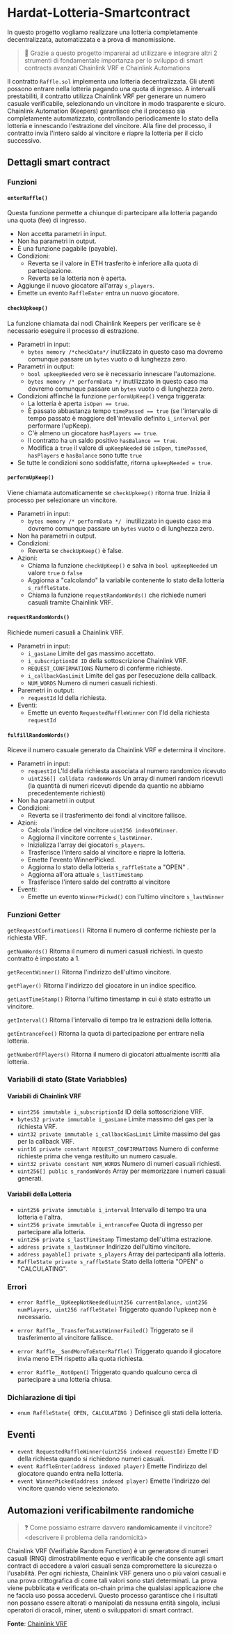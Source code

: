 # Hardat-Lotteria-Smartcontract

In questo progetto vogliamo realizzare una lotteria completamente decentralizzata, automatizzata e a prova di manomissione.

> 🧪 Grazie a questo progetto imparerai ad utilizzare e integrare altri 2 strumenti
> di fondamentale importanza per lo sviluppo di smart contracts avanzati
> Chainlink VRF e Chainlink Automations

Il contratto `Raffle.sol` implementa una lotteria decentralizzata. Gli utenti possono entrare nella lotteria pagando una quota di ingresso. A intervalli prestabiliti, il contratto utilizza Chainlink VRF per generare un numero casuale verificabile, selezionando un vincitore in modo trasparente e sicuro. Chainlink Automation (Keepers) garantisce che il processo sia completamente automatizzato, controllando periodicamente lo stato della lotteria e innescando l'estrazione del vincitore. Alla fine del processo, il contratto invia l'intero saldo al vincitore e riapre la lotteria per il ciclo successivo.

## Dettagli smart contract

### Funzioni

#### `enterRaffle()`

Questa funzione permette a chiunque di partecipare alla lotteria pagando una quota (fee) di ingresso.

-   Non accetta parametri in input.
-   Non ha parametri in output.
-   È una funzione pagabile (payable).
-   Condizioni:
    -   Reverta se il valore in ETH trasferito è inferiore alla quota di partecipazione.
    -   Reverta se la lotteria non è aperta.
-   Aggiunge il nuovo giocatore all'array `s_players`.
-   Emette un evento `RaffleEnter` entra un nuovo giocatore.

#### `checkUpkeep()`

La funzione chiamata dai nodi Chainlink Keepers per verificare se è necessario eseguire il processo di estrazione.

-   Parametri in input:
    -   `bytes memory /*checkData*/` inutilizzato in questo caso ma dovremo comunque passare un `bytes` vuoto o di lunghezza zero.
-   Parametri in output:
    -   `bool upkeepNeeded` vero se è necessario innescare l'automazione.
    -   `bytes memory /* performData */` inutilizzato in questo caso ma dovremo comunque passare un `bytes` vuoto o di lunghezza zero.
-   Condizioni affinché la funzione `performUpKeep()` venga triggerata:
    -   La lotteria è aperta `isOpen == true`.
    -   È passato abbastanza tempo `timePassed == true` (se l'intervallo di tempo passato è maggiore dell'intevallo definito `i_interval` per performare l'upKeep).
    -   C'è almeno un giocatore `hasPlayers == true`.
    -   Il contratto ha un saldo positivo `hasBalance == true`.
    -   Modifica a `true` il valore di `upKeepNeeded` se `isOpen`, `timePassed`, `hasPlayers` e `hasBalance` sono tutte `true`
-   Se tutte le condizioni sono soddisfatte, ritorna `upkeepNeeded = true`.

#### `performUpKeep()`

Viene chiamata automaticamente se `checkUpkeep()` ritorna true. Inizia il processo per selezionare un vincitore.

-   Parametri in input:
    -   `bytes memory /* performData */ ` inutilizzato in questo caso ma dovremo comunque passare un `bytes` vuoto o di lunghezza zero.
-   Non ha parametri in output.
-   Condizioni:
    -   Reverta se `checkUpKeep()` è false.
-   Azioni:
    -   Chiama la funzione `checkUpKeep()` e salva in `bool upKeepNeeded` un valore `true` o `false`
    -   Aggiorna a "calcolando" la variabile contenente lo stato della lotteria `s_raffleState`.
    -   Chiama la funzione `requestRandomWords()` che richiede numeri casuali tramite Chainlink VRF.

#### `requestRandomWords()`

Richiede numeri casuali a Chainlink VRF.

-   Parametri in input:
    -   `i_gasLane` Limite del gas massimo accettato.
    -   `i_subscriptionId ID` della sottoscrizione Chainlink VRF.
    -   `REQUEST_CONFIRMATIONS` Numero di conferme richieste.
    -   `i_callbackGasLimit` Limite del gas per l’esecuzione della callback.
    -   `NUM_WORDS` Numero di numeri casuali richiesti.
-   Paremetri in output:
    -   `requestId` Id della richiesta.
-   Eventi:
    -   Emette un evento `RequestedRaffleWinner` con l'Id della richiesta `requestId`

#### `fulfillRandomWords()`

Riceve il numero casuale generato da Chainlink VRF e determina il vincitore.

-   Parametri in input:
    -   `requestId` L'Id della richiesta associata al numero randomico ricevuto
    -   `uint256[] calldata randomWords` Un array di numeri random ricevuti (la quantità di numeri ricevuti dipende da quantio ne abbiamo precedentemente richiesti)
-   Non ha parametri in output
-   Condizioni:
    -   Reverta se il trasferimento dei fondi al vincitore fallisce.
-   Azioni:
    -   Calcola l'indice del vincitore `uint256 indexOfWinner`.
    -   Aggiorna il vincitore corrente `s_lastWinner`.
    -   Inizializza l'array dei giocatori `s_players`.
    -   Trasferisce l'intero saldo al vincitore e riapre la lotteria.
    -   Emette l'evento WinnerPicked.
    -   Aggiorna lo stato della lotteria `s_raffleState` a "OPEN" .
    -   Aggiorna all'ora attuale `s_lastTimeStamp`
    -   Trasferisce l'intero saldo del contratto al vincitore
-   Eventi:
    -   Emette un evento `WinnerPicked()` con l'ultimo vincitore `s_lastWinner`

### Funzioni Getter

`getRequestConfirmations()`
Ritorna il numero di conferme richieste per la richiesta VRF.

`getNumWords()`
Ritorna il numero di numeri casuali richiesti. In questo contratto è impostato a 1.

`getRecentWinner()`
Ritorna l'indirizzo dell'ultimo vincitore.

`getPlayer()`
Ritorna l'indirizzo del giocatore in un indice specifico.

`getLastTimeStamp()`
Ritorna l'ultimo timestamp in cui è stato estratto un vincitore.

`getInterval()`
Ritorna l'intervallo di tempo tra le estrazioni della lotteria.

`getEntranceFee()`
Ritorna la quota di partecipazione per entrare nella lotteria.

`getNumberOfPlayers()`
Ritorna il numero di giocatori attualmente iscritti alla lotteria.

### Variabili di stato (State Variabbles)

#### Variabili di Chainlink VRF

-   `uint256 immutable i_subscriptionId` ID della sottoscrizione VRF.
-   `bytes32 private immutable i_gasLane` Limite massimo del gas per la richiesta VRF.
-   `uint32 private immutable i_callbackGasLimit` Limite massimo del gas per la callback VRF.
-   `uint16 private constant REQUEST_CONFIRMATIONS` Numero di conferme richieste prima che venga restituito un numero casuale.
-   `uint32 private constant NUM_WORDS` Numero di numeri casuali richiesti.
-   `uint256[] public s_randomWords` Array per memorizzare i numeri casuali generati.

#### Variabili della Lotteria

-   `uint256 private immutable i_interval` Intervallo di tempo tra una lotteria e l'altra.
-   `uint256 private immutable i_entranceFee` Quota di ingresso per partecipare alla lotteria.
-   `uint256 private s_lastTimeStamp` Timestamp dell'ultima estrazione.
-   `address private s_lastWinner` Indirizzo dell'ultimo vincitore.
-   `address payable[] private s_players` Array dei partecipanti alla lotteria.
-   `RaffleState private s_raffleState` Stato della lotteria "OPEN" o "CALCULATING".

### Errori

-   `error Raffle__UpKeepNotNeeded(uint256 currentBalance, uint256 numPlayers, uint256 raffleState)` Triggerato quando l'upkeep non è necessario.
-   `error Raffle__TransferToLastWinnerFailed()` Triggerato se il trasferimento al vincitore fallisce.

-   `error Raffle__SendMoreToEnterRaffle()` Triggerato quando il giocatore invia meno ETH rispetto alla quota richiesta.
-   `error Raffle__NotOpen()` Triggerato quando qualcuno cerca di partecipare a una lotteria chiusa.

### Dichiarazione di tipi

-   `enum RaffleState{ OPEN, CALCULATING }` Definisce gli stati della lotteria.

## Eventi

-   `event RequestedRaffleWinner(uint256 indexed requestId)` Emette l'ID della richiesta quando si richiedono numeri casuali.
-   `event RaffleEnter(address indexed player)` Emette l'indirizzo del giocatore quando entra nella lotteria.
-   `event WinnerPicked(address indexed player)` Emette l'indirizzo del vincitore quando viene selezionato.

## Automazioni verificabilmente randomiche

> ❓ Come possiamo estrarre davvero **randomicamente** il vincitore?
> <descrivere il problema della randomicità>

Chainlink VRF (Verifiable Random Function) è un generatore di numeri casuali (RNG) dimostrabilmente equo e verificabile che consente agli smart contract di accedere a valori casuali senza compromettere la sicurezza o l'usabilità. Per ogni richiesta, Chainlink VRF genera uno o più valori casuali e una prova crittografica di come tali valori sono stati determinati. La prova viene pubblicata e verificata on-chain prima che qualsiasi applicazione che ne faccia uso possa accedervi. Questo processo garantisce che i risultati non possano essere alterati o manipolati da nessuna entità singola, inclusi operatori di oracoli, miner, utenti o sviluppatori di smart contract.

**Fonte**: [Chainlink VRF](https://docs.chain.link/vrf)
